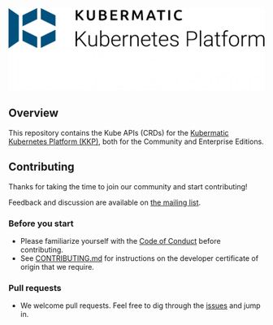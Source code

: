 <p align="center">
  <img src="https://raw.githubusercontent.com/kubermatic/kubermatic/main/docs/kkp-logo.png#gh-light-mode-only" width="700px" />
  <img src="https://raw.githubusercontent.com/kubermatic/kubermatic/main/docs/kkp-logo-dark.png#gh-dark-mode-only" width="700px" />
</p>

## Overview

This repository contains the Kube APIs (CRDs) for the  [Kubermatic Kubernetes Platform (KKP)](https://github.com/kubermatic/kubermatic), both for the Community and Enterprise Editions.

## Contributing

Thanks for taking the time to join our community and start contributing!

Feedback and discussion are available on [the mailing list][11].

### Before you start

* Please familiarize yourself with the [Code of Conduct][4] before contributing.
* See [CONTRIBUTING.md][2] for instructions on the developer certificate of origin that we require.

### Pull requests

* We welcome pull requests. Feel free to dig through the [issues][1] and jump in.

[1]: https://github.com/kubermatic/apis/issues
[2]: https://github.com/kubermatic/apis/blob/master/CONTRIBUTING.md
[3]: https://github.com/kubermatic/apis/releases
[4]: https://github.com/kubermatic/apis/blob/master/CODE_OF_CONDUCT.md

[11]: https://groups.google.com/forum/#!forum/kubermatic-dev
[15]: http://slack.kubermatic.io/
